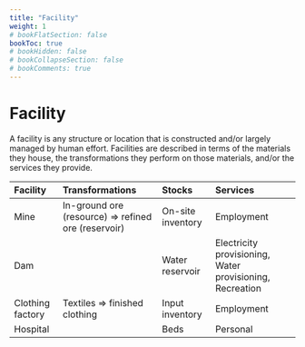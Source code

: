 ```yaml
---
title: "Facility"
weight: 1
# bookFlatSection: false
bookToc: true
# bookHidden: false
# bookCollapseSection: false
# bookComments: true
---
```


# Facility

A facility is any structure or location that is constructed and/or largely managed by human effort. Facilities are described in terms of the materials they house, the transformations they perform on those materials, and/or the services they provide.

Facility | Transformations | Stocks | Services
:------- | :-------------- | :----- | :-------
Mine | In-ground ore (resource) ⇒  refined ore (reservoir) | On-site inventory | Employment
Dam | | Water reservoir | Electricity provisioning, Water provisioning, Recreation
Clothing factory | Textiles ⇒  finished clothing | Input inventory | Employment
Hospital |  | Beds | Personal
